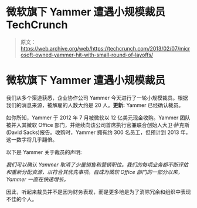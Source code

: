 # 微软旗下 Yammer 遭遇小规模裁员 TechCrunch

> 原文：<https://web.archive.org/web/https://techcrunch.com/2013/02/07/microsoft-owned-yammer-hit-with-small-round-of-layoffs/>

# 微软旗下 Yammer 遭遇小规模裁员

我们从多个渠道获悉，企业协作公司 Yammer 今天进行了一轮小规模裁员。根据我们的消息来源，被解雇的人数大约是 20 人。**更新:** Yammer 已经确认裁员。

如你所知，Yammer 于 2012 年 7 月被微软以 12 亿美元现金收购。Yammer 团队被并入其微软 Office 部门，并继续向该公司首席执行官兼联合创始人大卫·萨克斯(David Sacks)报告。收购时，Yammer 拥有约 300 名员工，但预计到 2013 年，这一数字将几乎翻倍。

以下是 Yammer 关于裁员的声明:

*我们可以确认 Yammer 取消了少量销售和营销职位。我们的每项业务都不断评估和重新分配资源，以符合其优先事项。自成为微软 Office 部门的一部分以来，Yammer 一直在快速增长。*

因此，听起来裁员并不是因为财务表现，而是更多地是为了消除冗余和组织中表现不佳的个人。